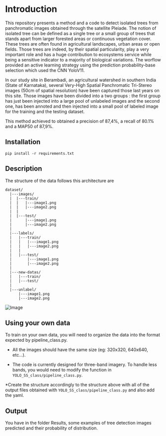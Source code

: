 # Introduction

This repository presents a method and a code to detect isolated trees from panchromatic images obtained through the satellite Pleiade.
The notion of isolated tree can be defined as a single tree or a small group of trees that stands apart from larger forested areas or continuous vegetation cover. These trees are often found in agricultural landscapes, urban areas or open fields.
Those trees are indeed, by their spatial particularity, play a very important role and has a huge contribution to ecosystems service while being a sensitive indicator to a majority of biological variations.
The worflow provided an active learning strategy using the prediction probability-base selection which used the CNN YoloV11.

In our study site in Berambadi, an agricultural watershed in southern India (State of Karnataka), several Very-High Spatial Panchromatic Tri-Stereo images (50cm of spatial resolution) have been captured those last years on this site. 
Those images have been divided into a two groups : the first group has just been injected into a large pool of unlabeled images and the second one, has been annoted and then injected into a small pool of labeled image for the training and the testing dataset.

This method achieved to obtained a precision of 87,4%, a recall of 80.1% and a MAP50 of 87,9%.

## Installation

    pip install -r requirements.txt

## Description

The structure of the data follows this architecture are 

    dataset/
      |---images/
      |  |---train/
      |  |   |---image1.png
      |  |   |---image2.png
      |  |
      |  |---test/
      |      |---image1.png
      |      |---image2.png     
      |
      |---labels/
      |   |---train/
      |   |   |---image1.png
      |   |   |---image2.png
      |   |
      |   |---test/
      |       |---image1.png
      |       |---image2.png  
      |   
      |---new-datas/
      |   |---train/
      |   |---test/
      |
      |---unlabel/
          |---image1.png
          |---image2.png

![Image](https://github.com/user-attachments/assets/d815961a-3ceb-4c26-ba5d-ccd96e33d16b)

## Using your own data

To train on your own data, you will need to organize the data into the format expected by pipeline_class.py.

* All the images should have the same size (eg: 320x320, 640x640, etc...).

* The code is currently designed for three-band imagery. To handle less bands, you would need to modify the function in `YOLO_SS_class/pipeline_class.py`.

*Create the structure accordingly to the structure above with all of the output files obtained with `YOLO_SS_class/pipeline_class.py` and also add the yaml.
## Output

You have in the folder Results, some examples of tree detection images predicted and their probability of distribution.


